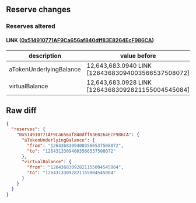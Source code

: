 ## Reserve changes

### Reserves altered

#### LINK ([0x514910771AF9Ca656af840dff83E8264EcF986CA](https://etherscan.io/address/0x514910771AF9Ca656af840dff83E8264EcF986CA))

| description | value before | value after |
| --- | --- | --- |
| aTokenUnderlyingBalance | 12,643,683.0940 LINK [12643683094003566537508072] | 12,643,133.0940 LINK [12643133094003566537508072] |
| virtualBalance | 12,643,683.0928 LINK [12643683092821155004545084] | 12,643,133.0928 LINK [12643133092821155004545084] |


## Raw diff

```json
{
  "reserves": {
    "0x514910771AF9Ca656af840dff83E8264EcF986CA": {
      "aTokenUnderlyingBalance": {
        "from": "12643683094003566537508072",
        "to": "12643133094003566537508072"
      },
      "virtualBalance": {
        "from": "12643683092821155004545084",
        "to": "12643133092821155004545084"
      }
    }
  }
}
```